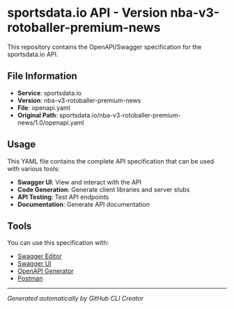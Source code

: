 # sportsdata.io API - Version nba-v3-rotoballer-premium-news

This repository contains the OpenAPI/Swagger specification for the sportsdata.io API.

## File Information

- **Service**: sportsdata.io
- **Version**: nba-v3-rotoballer-premium-news
- **File**: openapi.yaml
- **Original Path**: sportsdata.io/nba-v3-rotoballer-premium-news/1.0/openapi.yaml

## Usage

This YAML file contains the complete API specification that can be used with various tools:

- **Swagger UI**: View and interact with the API
- **Code Generation**: Generate client libraries and server stubs
- **API Testing**: Test API endpoints
- **Documentation**: Generate API documentation

## Tools

You can use this specification with:

- [Swagger Editor](https://editor.swagger.io/)
- [Swagger UI](https://swagger.io/tools/swagger-ui/)
- [OpenAPI Generator](https://openapi-generator.tech/)
- [Postman](https://www.postman.com/)

---

*Generated automatically by GitHub CLI Creator*
